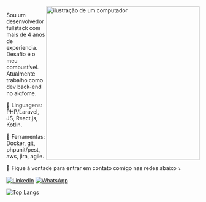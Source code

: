 <img src="https://raw.githubusercontent.com/MicaelliMedeiros/micaellimedeiros/master/image/computer-illustration.png" alt="ilustração de um computador" min-width="400px" max-width="400px" width="400px" align="right">

<p align="left"> 
  Sou um desenvolvedor fullstack com mais de 4 anos de experiencia. Desafio é o meu combustível.<br>
  Atualmente trabalho como dev back-end no aiqfome.
</p>

<p align="left">
  🦄 Linguagens: PHP/Laravel, JS, React.js, Kotlin.
</p>

<p align="left">
  💼 Ferramentas: Docker, git, phpunit/pest, aws, jira, agile.
</p>

<p align="left">
  💌 Fique à vontade para entrar em contato comigo nas redes abaixo ⤵️
</p>

<p align="left">
  <a href="https://www.linkedin.com/in/thiago-pgrocha/" title="LinkedIn">
  <img src="https://img.shields.io/badge/-Linkedin-0e76a8?style=flat-square&logo=Linkedin&logoColor=white&link=https://www.linkedin.com/in/thiago-pgrocha/" alt="LinkedIn"/></a>
  <a href="https://wa.me/5515991924677?text=Ol%C3%A1%21+Vim+do+github+e+gostaria+de+falar+com+voc%C3%AA+sobre..." title="WhatsApp">
  <img src="https://img.shields.io/badge/-WhatsApp-25d366?style=flat-square&labelColor=25d366&logo=whatsapp&logoColor=white&link=https://wa.me/5515991924677?text=Ol%C3%A1%21+Vim+do+github+e+gostaria+de+falar+com+voc%C3%AA+sobre..." alt="WhatsApp"/></a>
</p>


[![Top Langs](https://github-readme-stats.vercel.app/api/top-langs/?username=throcha3&layout=compact&hide=html&theme=dark)](https://github.com/anuraghazra/github-readme-stats)
